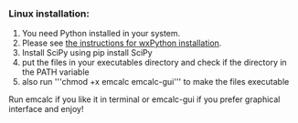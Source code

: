 
### Linux installation:

1. You need Python installed in your system.
2. Please see [the instructions for wxPython installation](https://wiki.wxpython.org/How%20to%20install%20wxPython).
3. Install SciPy using pip install SciPy
4. put the files in your executables directory and check if the directory in the PATH variable
5. also run '''chmod +x emcalc emcalc-gui''' to make the files executable

Run emcalc if you like it in terminal or emcalc-gui if you prefer graphical interface and enjoy!
